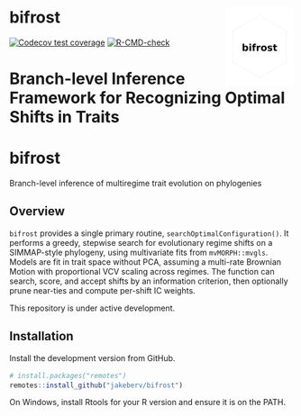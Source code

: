 # bifrost <img src="man/figures/logo.png" align="right" height="138" alt="" />
<!-- badges: start -->
[![Codecov test coverage](https://codecov.io/gh/jakeberv/bifrost/graph/badge.svg)](https://app.codecov.io/gh/jakeberv/bifrost)
[![R-CMD-check](https://github.com/jakeberv/bifrost/actions/workflows/R-CMD-check.yaml/badge.svg)](https://github.com/jakeberv/bifrost/actions/workflows/R-CMD-check.yaml)
<!-- badges: end -->

# Branch-level Inference Framework for Recognizing Optimal Shifts in Traits

# bifrost

Branch-level inference of multiregime trait evolution on phylogenies

## Overview

`bifrost` provides a single primary routine, `searchOptimalConfiguration()`. It performs a greedy, stepwise search for evolutionary regime shifts on a SIMMAP-style phylogeny, using multivariate fits from `mvMORPH::mvgls`. Models are fit in trait space without PCA, assuming a multi-rate Brownian Motion with proportional VCV scaling across regimes. The function can search, score, and accept shifts by an information criterion, then optionally prune near-ties and compute per-shift IC weights.

This repository is under active development.

## Installation

Install the development version from GitHub.

```r
# install.packages("remotes")
remotes::install_github("jakeberv/bifrost")
```

On Windows, install Rtools for your R version and ensure it is on the PATH.
